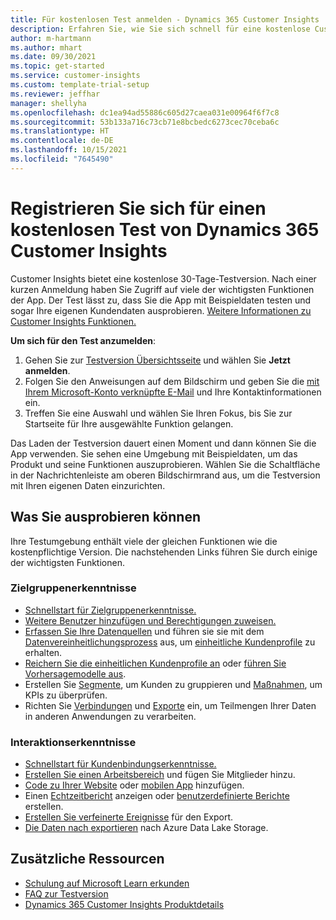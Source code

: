 ```yaml
---
title: Für kostenlosen Test anmelden - Dynamics 365 Customer Insights
description: Erfahren Sie, wie Sie sich schnell für eine kostenlose Customer Insights Testversion registrieren und diese starten. Erkunden Sie die App mit Einführungen und Videos und finden Sie zusätzliche Lernressourcen.
author: m-hartmann
ms.author: mhart
ms.date: 09/30/2021
ms.topic: get-started
ms.service: customer-insights
ms.custom: template-trial-setup
ms.reviewer: jeffhar
manager: shellyha
ms.openlocfilehash: dc1ea94ad55886c605d27caea031e00964f6f7c8
ms.sourcegitcommit: 53b133a716c73cb71e8bcbedc6273cec70ceba6c
ms.translationtype: HT
ms.contentlocale: de-DE
ms.lasthandoff: 10/15/2021
ms.locfileid: "7645490"
---
```

# <a name="sign-up-for-a-free-dynamics-365-customer-insights-trial"></a>Registrieren Sie sich für einen kostenlosen Test von Dynamics 365 Customer Insights

Customer Insights bietet eine kostenlose 30-Tage-Testversion. Nach einer kurzen Anmeldung haben Sie Zugriff auf viele der wichtigsten Funktionen der App. Der Test lässt zu, dass Sie die App mit Beispieldaten testen und sogar Ihre eigenen Kundendaten ausprobieren. [Weitere Informationen zu Customer Insights Funktionen.](overview.md)

**Um sich für den Test anzumelden**:

1. Gehen Sie zur [Testversion Übersichtsseite](https://dynamics.microsoft.com/get-started/?appname=customerinsights) und wählen Sie **Jetzt anmelden**.
1. Folgen Sie den Anweisungen auf dem Bildschirm und geben Sie die [mit Ihrem Microsoft-Konto verknüpfte E-Mail](https://support.microsoft.com/windows/what-is-a-microsoft-account-4a7c48e9-ff5a-e9c6-5a5c-1a57d66c3bfa) und Ihre Kontaktinformationen ein.
1. Treffen Sie eine Auswahl und wählen Sie Ihren Fokus, bis Sie zur Startseite für Ihre ausgewählte Funktion gelangen.

Das Laden der Testversion dauert einen Moment und dann können Sie die App verwenden. Sie sehen eine Umgebung mit Beispieldaten, um das Produkt und seine Funktionen auszuprobieren. Wählen Sie die Schaltfläche in der Nachrichtenleiste am oberen Bildschirmrand aus, um die Testversion mit Ihren eigenen Daten einzurichten.

## <a name="what-to-try"></a>Was Sie ausprobieren können

Ihre Testumgebung enthält viele der gleichen Funktionen wie die kostenpflichtige Version. Die nachstehenden Links führen Sie durch einige der wichtigsten Funktionen.

### <a name="audience-insights"></a>Zielgruppenerkenntnisse

- [Schnellstart für Zielgruppenerkenntnisse.](audience-insights/get-started.md)
- [Weitere Benutzer hinzufügen und Berechtigungen zuweisen.](audience-insights/permissions.md)
- [Erfassen Sie Ihre Datenquellen](audience-insights/data-sources.md) und führen sie sie mit dem [Datenvereinheitlichungsprozess](audience-insights/data-unification.md) aus, um [einheitliche Kundenprofile](audience-insights/customer-profiles.md) zu erhalten.
- [Reichern Sie die einheitlichen Kundenprofile an](audience-insights/enrichment-hub.md) oder [führen Sie Vorhersagemodelle aus](audience-insights/predictions-overview.md).
- Erstellen Sie [Segmente](audience-insights/segments.md), um Kunden zu gruppieren und [Maßnahmen](audience-insights/measures.md), um KPIs zu überprüfen.
- Richten Sie [Verbindungen](audience-insights/connections.md) und [Exporte](audience-insights/export-destinations.md) ein, um Teilmengen Ihrer Daten in anderen Anwendungen zu verarbeiten.

### <a name="engagement-insights"></a>Interaktionserkenntnisse

- [Schnellstart für Kundenbindungserkenntnisse.](engagement-insights/get-started.md)
- [Erstellen Sie einen Arbeitsbereich](engagement-insights/create-workspace.md) und fügen Sie Mitglieder hinzu.
- [Code zu Ihrer Website](engagement-insights/instrument-website.md) oder [mobilen App](engagement-insights/developer-resources.md#capture-events-from-mobile-apps) hinzufügen.
- Einen [Echtzeitbericht](engagement-insights/view-reports.md) anzeigen oder [benutzerdefinierte Berichte](engagement-insights/custom-reports.md) erstellen.
- [Erstellen Sie verfeinerte Ereignisse](engagement-insights/refined-events.md) für den Export.
- [Die Daten nach exportieren](engagement-insights/export-events.md) nach Azure Data Lake Storage.

## <a name="additional-resources"></a>Zusätzliche Ressourcen

- [Schulung auf Microsoft Learn erkunden](/learn/browse/?filter-products=dynamics-dynamics-cust-insights)
- [FAQ zur Testversion](trial-faq.md)
- [Dynamics 365 Customer Insights Produktdetails](https://dynamics.microsoft.com/ai/customer-insights/)
